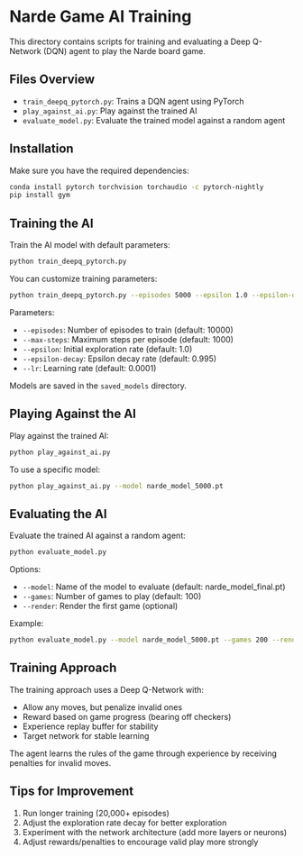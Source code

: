 # Narde Game AI Training

This directory contains scripts for training and evaluating a Deep Q-Network (DQN) agent to play the Narde board game.

## Files Overview

- `train_deepq_pytorch.py`: Trains a DQN agent using PyTorch
- `play_against_ai.py`: Play against the trained AI
- `evaluate_model.py`: Evaluate the trained model against a random agent

## Installation

Make sure you have the required dependencies:

```bash
conda install pytorch torchvision torchaudio -c pytorch-nightly
pip install gym
```

## Training the AI

Train the AI model with default parameters:

```bash
python train_deepq_pytorch.py
```

You can customize training parameters:

```bash
python train_deepq_pytorch.py --episodes 5000 --epsilon 1.0 --epsilon-decay 0.995 --lr 0.0001
```

Parameters:
- `--episodes`: Number of episodes to train (default: 10000)
- `--max-steps`: Maximum steps per episode (default: 1000)
- `--epsilon`: Initial exploration rate (default: 1.0)
- `--epsilon-decay`: Epsilon decay rate (default: 0.995)
- `--lr`: Learning rate (default: 0.0001)

Models are saved in the `saved_models` directory.

## Playing Against the AI

Play against the trained AI:

```bash
python play_against_ai.py
```

To use a specific model:

```bash
python play_against_ai.py --model narde_model_5000.pt
```

## Evaluating the AI

Evaluate the trained AI against a random agent:

```bash
python evaluate_model.py
```

Options:
- `--model`: Name of the model to evaluate (default: narde_model_final.pt)
- `--games`: Number of games to play (default: 100)
- `--render`: Render the first game (optional)

Example:

```bash
python evaluate_model.py --model narde_model_5000.pt --games 200 --render
```

## Training Approach

The training approach uses a Deep Q-Network with:
- Allow any moves, but penalize invalid ones
- Reward based on game progress (bearing off checkers)
- Experience replay buffer for stability
- Target network for stable learning

The agent learns the rules of the game through experience by receiving penalties for invalid moves.

## Tips for Improvement

1. Run longer training (20,000+ episodes)
2. Adjust the exploration rate decay for better exploration
3. Experiment with the network architecture (add more layers or neurons)
4. Adjust rewards/penalties to encourage valid play more strongly